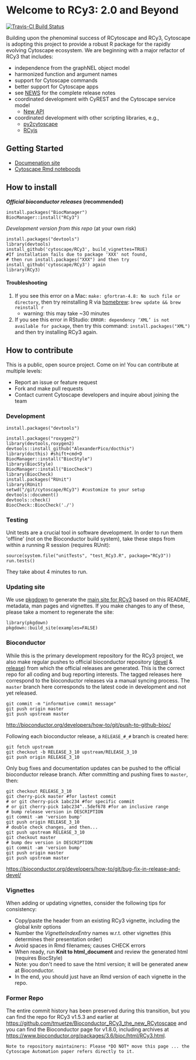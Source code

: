 # Welcome to RCy3: 2.0 and Beyond
[![Travis-CI Build Status](https://travis-ci.org/cytoscape/RCy3.svg?branch=master)](https://travis-ci.org/cytoscape/RCy3)

Building upon the phenominal success of RCytoscape and RCy3, Cytoscape is adopting 
this project to provide a robust R package for the rapidly evolving Cytoscape 
ecosystem. We are beginning with a major refactor of RCy3 that includes:

* independence from the graphNEL object model
* harmonized function and argument names
* support for Cytoscape commands
* better support for Cytoscape apps
* see [NEWS](https://github.com/cytoscape/RCy3/blob/master/NEWS) for the complete release notes
* coordinated development with CyREST and the Cytoscape service model
  * [New API](https://github.com/cytoscape/cyREST/issues?utf8=✓&q=milestone%3A*+label%3A%22new+API%22+is%3A*)
* coordinated development with other scripting libraries, e.g., 
  * [py2cytoscape](https://github.com/cytoscape/py2cytoscape)
  * [RCyjs](http://bioconductor.org/packages/release/bioc/html/RCyjs.html)

## Getting Started
 * [Documenation site](http://cytoscape.org/RCy3/index.html) 
 * [Cytoscape Rmd noteboods](https://cytoscape.org/cytoscape-automation/for-scripters/R/notebooks/)
 
## How to install
**_Official bioconductor releases_ (recommended)**
```
install.packages("BiocManager")
BiocManager::install("RCy3")
```

_Development version from this repo_ (at your own risk)
```
install.packages("devtools")
library(devtools)
install_github('cytoscape/RCy3', build_vignettes=TRUE)
#If installation fails due to package 'XXX' not found,
# then run install.packages("XXX") and then try install_github('cytoscape/RCy3') again
library(RCy3)
```

#### Troubleshooting
1. If you see this error on a Mac: ```make: gfortran-4.8: No such file or directory```, then try reinstalling R via [homebrew](https://brew.sh/): ```brew update && brew reinstall r```
   * warning: this may take ~30 minutes
2. If you see this error in RStudio: ```ERROR: dependency ‘XML’ is not available for package```, then try this command: ```install.packages("XML")``` and then try installing RCy3 again.

## How to contribute
This is a public, open source project. Come on in! You can contribute at multiple levels:

* Report an issue or feature request
* Fork and make pull requests
* Contact current Cytoscape developers and inquire about joining the team

### Development
```
install.packages("devtools")

install.packages("roxygen2") 
library(devtools,roxygen2)
devtools::install_github("AlexanderPico/docthis")
library(docthis) #shift+cmd+D 
BiocManager::install("BiocStyle")
library(BiocStyle)
BiocManager::install("BiocCheck")
library(BiocCheck)
install.packages("RUnit")
library(RUnit)
setwd("/git/cytoscape/RCy3") #customize to your setup
devtools::document()
devtools::check()
BiocCheck::BiocCheck('./')
```

### Testing
Unit tests are a crucial tool in software development.
In order to run them 'offline' (not on the Bioconductor build system),
take these steps from within a running R session (requires RUnit):

```
source(system.file("unitTests", "test_RCy3.R", package="RCy3"))
run.tests()
```

They take about 4 minutes to run.


### Updating site
We use [pkgdown](https://pkgdown.r-lib.org/) to generate the [main site for RCy3](http://cytoscape.org/RCy3/index.html) based on this README, metadata, man pages and vignettes. If you make changes to any of these, please take a moment to regenerate the site:
```
library(pkgdown)
pkgdown::build_site(examples=FALSE)
```


### Bioconductor
While this is the primary development repository for the RCy3 project, we also make regular pushes to official bioconductor repository ([devel](http://bioconductor.org/packages/devel/bioc/html/RCy3.html) & [release](http://bioconductor.org/packages/release/bioc/html/RCy3.html)) from which the official releases are generated. This is the correct repo for all coding and bug reporting interests. The tagged releases here correspond to the bioconductor releases via a manual syncing process. The `master` branch here corresponds to the latest code in development and not yet released. 

```
git commit -m "informative commit message"
git push origin master
git push upstream master
```
http://bioconductor.org/developers/how-to/git/push-to-github-bioc/

Following each bioconductor release, a `RELEASE_#_#` branch is created here:

```
git fetch upstream
git checkout -b RELEASE_3_10 upstream/RELEASE_3_10
git push origin RELEASE_3_10
```

Only bug fixes and documentation updates can be pushed to the official bioconductor release branch. After committing and pushing fixes to `master`, then:

```
git checkout RELEASE_3_10
git cherry-pick master #for lastest commit
# or git cherry-pick 1abc234 #for specific commit
# or git cherry-pick 1abc234^..5def678 #for an inclusive range
# bump release version in DESCRIPTION
git commit -am 'version bump'
git push origin RELEASE_3_10
# double check changes, and then...
git push upstream RELEASE_3_10
git checkout master
# bump dev version in DESCRIPTION
git commit -am 'version bump'
git push origin master
git push upstream master
```

https://bioconductor.org/developers/how-to/git/bug-fix-in-release-and-devel/

### Vignettes
When adding or updating vignettes, consider the following tips for consistency:
* Copy/paste the header from an existing RCy3 vignette, including the global knitr options
* Number the *VignetteIndexEntry* names w.r.t. other vignettes (this determines their presentation order)
* Avoid spaces in Rmd filenames; causes CHECK errors
* When ready, run **Knit to html_document** and review the generated html (requires BiocStyle)
* Note: you don't need to save the html version; it will be generated anew at Bioconductor.
* In the end, you should just have an Rmd version of each vignette in the repo.

### Former Repo
The entire commit history has been preserved during this transition, but you can find the repo for RCy3 v1.5.3 and earlier
at https://github.com/tmuetze/Bioconductor_RCy3_the_new_RCytoscape and you can find the Bioconductor
page for v1.8.0, including archives at https://www.bioconductor.org/packages/3.6/bioc/html/RCy3.html.

```Note to repository maintainers: Please *DO NOT* move this page ... the Cytoscape Automation paper refers directly to it.```
